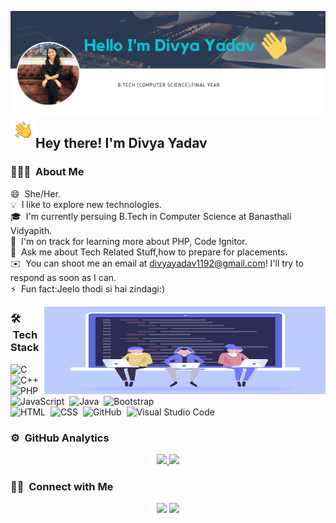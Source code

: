 ![Divya Yadav](https://raw.githubusercontent.com/divsyadav/divsyadav/master/assets/Divya.png)
<img alt="" src="./assets/Hand%20Wave.gif" width='40' align="left"/><h2>Hey there! I'm Divya Yadav</h2>
<!-- ### Hello I'm Divya Yadav 👋
 -->
 ### 👨🏻‍💻 &nbsp;About Me
 
😄 &nbsp;She/Her.\
💡 &nbsp;I like to explore new technologies.\
🎓 &nbsp;I'm currently persuing B.Tech in Computer Science at Banasthali Vidyapith.\
🌱 &nbsp;I'm on track for learning more about PHP, Code Ignitor.\
💬 &nbsp;Ask me about Tech Related Stuff,how to prepare for placements.\
✉️ &nbsp;You can shoot me an email at divyayadav1192@gmail.com! I'll try to respond as soon as I can.\
⚡ &nbsp;Fun fact:Jeelo thodi si hai zindagi:)

<img alt="" src="https://raw.githubusercontent.com/divsyadav/divsyadav/master/assets/code.gif" align="right" height="140px" width="450px"/>

### 🛠 &nbsp;Tech Stack
![C](https://img.shields.io/badge/-C-05122A?style=flat&logo=C&logoColor=A8B9CC)&nbsp;
![C++](https://img.shields.io/badge/-C++-05122A?style=flat&logo=C%2B%2B&logoColor=00599C)&nbsp;
![PHP](https://img.shields.io/badge/php-.-lightgrey)&nbsp;
![JavaScript](https://img.shields.io/badge/-JavaScript-05122A?style=flat&logo=javascript)&nbsp;
![Java](https://img.shields.io/badge/-Java-05122A?style=flat&logo=Java&logoColor=FFA518)&nbsp;
![Bootstrap](https://img.shields.io/badge/-Bootstrap-05122A?style=flat&logo=bootstrap&logoColor=563D7C)\
![HTML](https://img.shields.io/badge/-HTML-05122A?style=flat&logo=HTML5)&nbsp;
![CSS](https://img.shields.io/badge/-CSS-05122A?style=flat&logo=CSS3&logoColor=1572B6)&nbsp;
![GitHub](https://img.shields.io/badge/-GitHub-05122A?style=flat&logo=github)&nbsp;
![Visual Studio Code](https://img.shields.io/badge/-Visual%20Studio%20Code-05122A?style=flat&logo=visual-studio-code&logoColor=007ACC)&nbsp;
### ⚙️ &nbsp;GitHub Analytics
<p align="center">
<a href="https://github.com/divsyadav">
  <img height="180em" src="https://github-readme-stats-eight-theta.vercel.app/api?username=divsyadav&show_icons=true&theme=algolia&include_all_commits=true&count_private=true"/>
  <img height="180em" src="https://github-readme-stats-eight-theta.vercel.app/api/top-langs/?username=divsyadav&layout=compact&langs_count=8&theme=algolia"/>
</a>
</p>

### 🤝🏻 &nbsp;Connect with Me

<p align="center">
<a href="https://www.linkedin.com/in/divya-yadav-830b2319b/"><img src="https://img.shields.io/badge/-Divya%20Yadav?style=flat&logo=Linkedin&logoColor=white"/></a>
<a href="mailto:divyayadav1192@gmail.com"><img src="https://img.shields.io/badge/-divyayadav1192@gmail.com-D14836?style=flat&logo=Gmail&logoColor=white"/></a>
</p>

